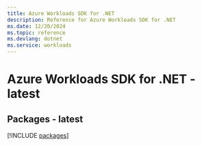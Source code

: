 ```yaml
---
title: Azure Workloads SDK for .NET
description: Reference for Azure Workloads SDK for .NET
ms.date: 12/20/2024
ms.topic: reference
ms.devlang: dotnet
ms.service: workloads
---
```

# Azure Workloads SDK for .NET - latest
## Packages - latest
[!INCLUDE [packages](workloads-index.md)]